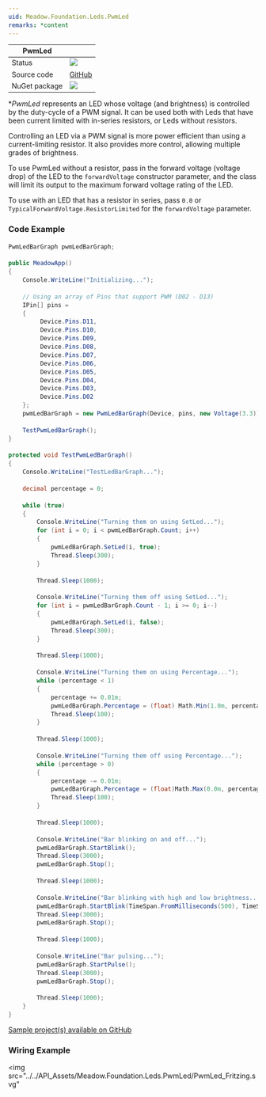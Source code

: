 ```yaml
---
uid: Meadow.Foundation.Leds.PwmLed
remarks: *content
---
```


| PwmLed | |
|--------|--------|
| Status | <img src="https://img.shields.io/badge/Working-brightgreen" style="width: auto; height: -webkit-fill-available;" /> |
| Source code | [GitHub](https://github.com/WildernessLabs/Meadow.Foundation/tree/main/Source/Meadow.Foundation.Core/Leds) |
| NuGet package | <a href="https://www.nuget.org/packages/Meadow.Foundation/" target="_blank"><img src="https://img.shields.io/nuget/v/Meadow.Foundation.svg?label=Meadow.Foundation" /></a> |

**PwmLed* represents an LED whose voltage (and brightness) is controlled by the duty-cycle of a PWM signal. It can be used both with Leds that have been current limited with in-series resistors, or Leds without resistors.

Controlling an LED via a PWM signal is more power efficient than using a current-limiting resistor. It also provides more control, allowing multiple grades of brightness. 

To use PwmLed without a resistor, pass in the forward voltage (voltage drop) of the LED to the `forwardVoltage` constructor parameter, and the class will limit its output to the maximum forward voltage rating of the LED.

To use with an LED that has a resistor in series, pass `0.0` or `TypicalForwardVoltage.ResistorLimited` for the `forwardVoltage` parameter.

### Code Example

```csharp
PwmLedBarGraph pwmLedBarGraph;

public MeadowApp()
{
    Console.WriteLine("Initializing...");

    // Using an array of Pins that support PWM (D02 - D13)
    IPin[] pins =
    {
         Device.Pins.D11,
         Device.Pins.D10,
         Device.Pins.D09,
         Device.Pins.D08,
         Device.Pins.D07,
         Device.Pins.D06,
         Device.Pins.D05,
         Device.Pins.D04,
         Device.Pins.D03,
         Device.Pins.D02
    };
    pwmLedBarGraph = new PwmLedBarGraph(Device, pins, new Voltage(3.3));

    TestPwmLedBarGraph();
}

protected void TestPwmLedBarGraph()
{
    Console.WriteLine("TestLedBarGraph...");

    decimal percentage = 0;

    while (true)
    {
        Console.WriteLine("Turning them on using SetLed...");
        for (int i = 0; i < pwmLedBarGraph.Count; i++)
        {
            pwmLedBarGraph.SetLed(i, true);
            Thread.Sleep(300);
        }

        Thread.Sleep(1000);

        Console.WriteLine("Turning them off using SetLed...");
        for (int i = pwmLedBarGraph.Count - 1; i >= 0; i--)
        {
            pwmLedBarGraph.SetLed(i, false);
            Thread.Sleep(300);
        }

        Thread.Sleep(1000);

        Console.WriteLine("Turning them on using Percentage...");
        while (percentage < 1)
        {
            percentage += 0.01m;
            pwmLedBarGraph.Percentage = (float) Math.Min(1.0m, percentage);
            Thread.Sleep(100);
        }

        Thread.Sleep(1000);

        Console.WriteLine("Turning them off using Percentage...");
        while (percentage > 0)
        {
            percentage -= 0.01m;
            pwmLedBarGraph.Percentage = (float)Math.Max(0.0m, percentage);
            Thread.Sleep(100);
        }

        Thread.Sleep(1000);

        Console.WriteLine("Bar blinking on and off...");
        pwmLedBarGraph.StartBlink();
        Thread.Sleep(3000);
        pwmLedBarGraph.Stop();

        Thread.Sleep(1000);

        Console.WriteLine("Bar blinking with high and low brightness...");
        pwmLedBarGraph.StartBlink(TimeSpan.FromMilliseconds(500), TimeSpan.FromMilliseconds(500), 1f, 0.25f);
        Thread.Sleep(3000);
        pwmLedBarGraph.Stop();

        Thread.Sleep(1000);

        Console.WriteLine("Bar pulsing...");
        pwmLedBarGraph.StartPulse();
        Thread.Sleep(3000);
        pwmLedBarGraph.Stop();

        Thread.Sleep(1000);
    }
}

```

[Sample project(s) available on GitHub](https://github.com/WildernessLabs/Meadow.Foundation/tree/main/Source/Meadow.Foundation.Core.Samples/Leds.PwmLedBarGraph_Sample)

### Wiring Example

<img src="../../API_Assets/Meadow.Foundation.Leds.PwmLed/PwmLed_Fritzing.svg" 
